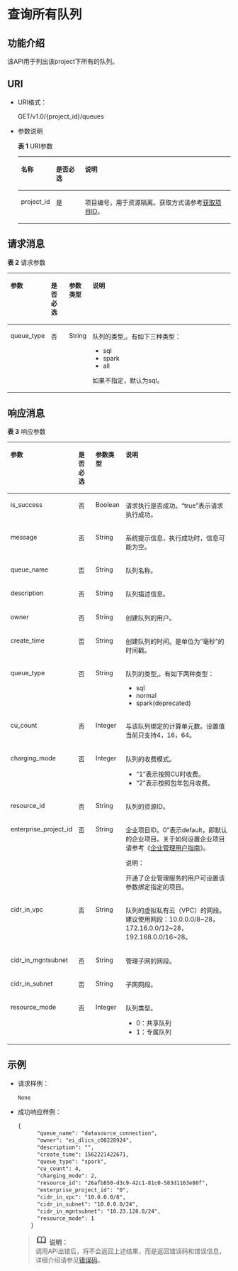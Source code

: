 # 查询所有队列<a name="dli_02_0196"></a>

## 功能介绍<a name="s1f0e4fd3d502405199f36f78e68721aa"></a>

该API用于列出该project下所有的队列。

## URI<a name="s9e1b8ec5b57c422a942b19835da7d66e"></a>

-   URI格式：

    GET/v1.0/\{project\_id\}/queues

-   参数说明

    **表 1**  URI参数

    <a name="zh-cn_topic_0069077803_table60779388"></a>
    <table><thead align="left"><tr id="zh-cn_topic_0069077803_row61411666"><th class="cellrowborder" valign="top" width="13%" id="mcps1.2.4.1.1"><p id="a420a62a594f9410eaea229ffc8037a61"><a name="a420a62a594f9410eaea229ffc8037a61"></a><a name="a420a62a594f9410eaea229ffc8037a61"></a>名称</p>
    </th>
    <th class="cellrowborder" valign="top" width="14.000000000000002%" id="mcps1.2.4.1.2"><p id="zh-cn_topic_0069077803_p873025824211"><a name="zh-cn_topic_0069077803_p873025824211"></a><a name="zh-cn_topic_0069077803_p873025824211"></a>是否必选</p>
    </th>
    <th class="cellrowborder" valign="top" width="73%" id="mcps1.2.4.1.3"><p id="a692d3cd97b464aed90ba6d841900a4a5"><a name="a692d3cd97b464aed90ba6d841900a4a5"></a><a name="a692d3cd97b464aed90ba6d841900a4a5"></a>说明</p>
    </th>
    </tr>
    </thead>
    <tbody><tr id="zh-cn_topic_0069077803_row48589216"><td class="cellrowborder" valign="top" width="13%" headers="mcps1.2.4.1.1 "><p id="zh-cn_topic_0069077803_p43412436"><a name="zh-cn_topic_0069077803_p43412436"></a><a name="zh-cn_topic_0069077803_p43412436"></a>project_id</p>
    </td>
    <td class="cellrowborder" valign="top" width="14.000000000000002%" headers="mcps1.2.4.1.2 "><p id="zh-cn_topic_0069077803_p26746391"><a name="zh-cn_topic_0069077803_p26746391"></a><a name="zh-cn_topic_0069077803_p26746391"></a>是</p>
    </td>
    <td class="cellrowborder" valign="top" width="73%" headers="mcps1.2.4.1.3 "><p id="p1310472724012"><a name="p1310472724012"></a><a name="p1310472724012"></a>项目编号，用于资源隔离。获取方式请参考<a href="获取项目ID.md">获取项目ID</a>。</p>
    </td>
    </tr>
    </tbody>
    </table>


## 请求消息<a name="section20458182103"></a>

**表 2**  请求参数

<a name="zh-cn_topic_0069078607_zh-cn_topic_0069077926_table52036772"></a>
<table><thead align="left"><tr id="zh-cn_topic_0069078607_zh-cn_topic_0069077926_row6711263"><th class="cellrowborder" valign="top" width="15.78%" id="mcps1.2.5.1.1"><p id="zh-cn_topic_0069078607_zh-cn_topic_0069077926_p1641446825"><a name="zh-cn_topic_0069078607_zh-cn_topic_0069077926_p1641446825"></a><a name="zh-cn_topic_0069078607_zh-cn_topic_0069077926_p1641446825"></a>参数</p>
</th>
<th class="cellrowborder" valign="top" width="8.28%" id="mcps1.2.5.1.2"><p id="zh-cn_topic_0069078607_zh-cn_topic_0069077926_p20413469220"><a name="zh-cn_topic_0069078607_zh-cn_topic_0069077926_p20413469220"></a><a name="zh-cn_topic_0069078607_zh-cn_topic_0069077926_p20413469220"></a>是否必选</p>
</th>
<th class="cellrowborder" valign="top" width="9.42%" id="mcps1.2.5.1.3"><p id="zh-cn_topic_0069078607_zh-cn_topic_0069077926_p124174619213"><a name="zh-cn_topic_0069078607_zh-cn_topic_0069077926_p124174619213"></a><a name="zh-cn_topic_0069078607_zh-cn_topic_0069077926_p124174619213"></a>参数类型</p>
</th>
<th class="cellrowborder" valign="top" width="66.52%" id="mcps1.2.5.1.4"><p id="zh-cn_topic_0069078607_zh-cn_topic_0069077926_p0413461523"><a name="zh-cn_topic_0069078607_zh-cn_topic_0069077926_p0413461523"></a><a name="zh-cn_topic_0069078607_zh-cn_topic_0069077926_p0413461523"></a>说明</p>
</th>
</tr>
</thead>
<tbody><tr id="row2860739104812"><td class="cellrowborder" valign="top" width="15.78%" headers="mcps1.2.5.1.1 "><p id="p37621320164910"><a name="p37621320164910"></a><a name="p37621320164910"></a>queue_type</p>
</td>
<td class="cellrowborder" valign="top" width="8.28%" headers="mcps1.2.5.1.2 "><p id="p1076222024913"><a name="p1076222024913"></a><a name="p1076222024913"></a>否</p>
</td>
<td class="cellrowborder" valign="top" width="9.42%" headers="mcps1.2.5.1.3 "><p id="p9762152013494"><a name="p9762152013494"></a><a name="p9762152013494"></a>String</p>
</td>
<td class="cellrowborder" valign="top" width="66.52%" headers="mcps1.2.5.1.4 "><p id="p05114365019"><a name="p05114365019"></a><a name="p05114365019"></a>队列的类型,。有如下三种类型：</p>
<a name="ul970089145020"></a><a name="ul970089145020"></a><ul id="ul970089145020"><li>sql</li><li>spark</li><li>all</li></ul>
<p id="p113018115019"><a name="p113018115019"></a><a name="p113018115019"></a>如果不指定，默认为sql。</p>
</td>
</tr>
</tbody>
</table>

## 响应消息<a name="sd1ecb66580054b2ea403be8b2272a2c7"></a>

**表 3**  响应参数

<a name="zh-cn_topic_0069077927_table56638444"></a>
<table><thead align="left"><tr id="zh-cn_topic_0069077927_row48911609"><th class="cellrowborder" valign="top" width="19.79%" id="mcps1.2.5.1.1"><p id="ae076f6b3f1bf463b9cc087fc566253d5"><a name="ae076f6b3f1bf463b9cc087fc566253d5"></a><a name="ae076f6b3f1bf463b9cc087fc566253d5"></a>参数</p>
</th>
<th class="cellrowborder" valign="top" width="9.43%" id="mcps1.2.5.1.2"><p id="p12583123083811"><a name="p12583123083811"></a><a name="p12583123083811"></a>是否必选</p>
</th>
<th class="cellrowborder" valign="top" width="9.9%" id="mcps1.2.5.1.3"><p id="a59685f4525af4d82a623288ff8ccb0f4"><a name="a59685f4525af4d82a623288ff8ccb0f4"></a><a name="a59685f4525af4d82a623288ff8ccb0f4"></a>参数类型</p>
</th>
<th class="cellrowborder" valign="top" width="60.88%" id="mcps1.2.5.1.4"><p id="zh-cn_topic_0069077927_p632718127368"><a name="zh-cn_topic_0069077927_p632718127368"></a><a name="zh-cn_topic_0069077927_p632718127368"></a>说明</p>
</th>
</tr>
</thead>
<tbody><tr id="zh-cn_topic_0069077927_row27919264"><td class="cellrowborder" valign="top" width="19.79%" headers="mcps1.2.5.1.1 "><p id="zh-cn_topic_0069077927_p46867877"><a name="zh-cn_topic_0069077927_p46867877"></a><a name="zh-cn_topic_0069077927_p46867877"></a>is_success</p>
</td>
<td class="cellrowborder" valign="top" width="9.43%" headers="mcps1.2.5.1.2 "><p id="p9584230133817"><a name="p9584230133817"></a><a name="p9584230133817"></a>否</p>
</td>
<td class="cellrowborder" valign="top" width="9.9%" headers="mcps1.2.5.1.3 "><p id="zh-cn_topic_0069077927_p7327597"><a name="zh-cn_topic_0069077927_p7327597"></a><a name="zh-cn_topic_0069077927_p7327597"></a>Boolean</p>
</td>
<td class="cellrowborder" valign="top" width="60.88%" headers="mcps1.2.5.1.4 "><p id="zh-cn_topic_0069077927_p56664447"><a name="zh-cn_topic_0069077927_p56664447"></a><a name="zh-cn_topic_0069077927_p56664447"></a>请求执行是否成功。<span class="parmvalue" id="parmvalue15544115155755"><a name="parmvalue15544115155755"></a><a name="parmvalue15544115155755"></a>“true”</span>表示请求执行成功。</p>
</td>
</tr>
<tr id="zh-cn_topic_0069077927_row40217981"><td class="cellrowborder" valign="top" width="19.79%" headers="mcps1.2.5.1.1 "><p id="zh-cn_topic_0069077927_p36431005"><a name="zh-cn_topic_0069077927_p36431005"></a><a name="zh-cn_topic_0069077927_p36431005"></a>message</p>
</td>
<td class="cellrowborder" valign="top" width="9.43%" headers="mcps1.2.5.1.2 "><p id="p95842301382"><a name="p95842301382"></a><a name="p95842301382"></a>否</p>
</td>
<td class="cellrowborder" valign="top" width="9.9%" headers="mcps1.2.5.1.3 "><p id="zh-cn_topic_0069077927_p49163111"><a name="zh-cn_topic_0069077927_p49163111"></a><a name="zh-cn_topic_0069077927_p49163111"></a>String</p>
</td>
<td class="cellrowborder" valign="top" width="60.88%" headers="mcps1.2.5.1.4 "><p id="a4fa277540d3e42e48cec2027a36ca6bc"><a name="a4fa277540d3e42e48cec2027a36ca6bc"></a><a name="a4fa277540d3e42e48cec2027a36ca6bc"></a>系统提示信息，执行成功时，信息可能为空。</p>
</td>
</tr>
<tr id="zh-cn_topic_0069077927_row16630181"><td class="cellrowborder" valign="top" width="19.79%" headers="mcps1.2.5.1.1 "><p id="zh-cn_topic_0069077927_p4867395"><a name="zh-cn_topic_0069077927_p4867395"></a><a name="zh-cn_topic_0069077927_p4867395"></a>queue_name</p>
</td>
<td class="cellrowborder" valign="top" width="9.43%" headers="mcps1.2.5.1.2 "><p id="p13584143019385"><a name="p13584143019385"></a><a name="p13584143019385"></a>否</p>
</td>
<td class="cellrowborder" valign="top" width="9.9%" headers="mcps1.2.5.1.3 "><p id="zh-cn_topic_0069077927_p58268720"><a name="zh-cn_topic_0069077927_p58268720"></a><a name="zh-cn_topic_0069077927_p58268720"></a>String</p>
</td>
<td class="cellrowborder" valign="top" width="60.88%" headers="mcps1.2.5.1.4 "><p id="zh-cn_topic_0069077927_p22145871"><a name="zh-cn_topic_0069077927_p22145871"></a><a name="zh-cn_topic_0069077927_p22145871"></a>队列名称。</p>
</td>
</tr>
<tr id="zh-cn_topic_0069077927_row65095118"><td class="cellrowborder" valign="top" width="19.79%" headers="mcps1.2.5.1.1 "><p id="zh-cn_topic_0069077927_p38213181"><a name="zh-cn_topic_0069077927_p38213181"></a><a name="zh-cn_topic_0069077927_p38213181"></a>description</p>
</td>
<td class="cellrowborder" valign="top" width="9.43%" headers="mcps1.2.5.1.2 "><p id="p55843303382"><a name="p55843303382"></a><a name="p55843303382"></a>否</p>
</td>
<td class="cellrowborder" valign="top" width="9.9%" headers="mcps1.2.5.1.3 "><p id="zh-cn_topic_0069077927_p65075769"><a name="zh-cn_topic_0069077927_p65075769"></a><a name="zh-cn_topic_0069077927_p65075769"></a>String</p>
</td>
<td class="cellrowborder" valign="top" width="60.88%" headers="mcps1.2.5.1.4 "><p id="zh-cn_topic_0069077927_p36645909"><a name="zh-cn_topic_0069077927_p36645909"></a><a name="zh-cn_topic_0069077927_p36645909"></a>队列描述信息。</p>
</td>
</tr>
<tr id="zh-cn_topic_0069077927_row61377732"><td class="cellrowborder" valign="top" width="19.79%" headers="mcps1.2.5.1.1 "><p id="zh-cn_topic_0069077927_p5540382"><a name="zh-cn_topic_0069077927_p5540382"></a><a name="zh-cn_topic_0069077927_p5540382"></a>owner</p>
</td>
<td class="cellrowborder" valign="top" width="9.43%" headers="mcps1.2.5.1.2 "><p id="p458433083812"><a name="p458433083812"></a><a name="p458433083812"></a>否</p>
</td>
<td class="cellrowborder" valign="top" width="9.9%" headers="mcps1.2.5.1.3 "><p id="zh-cn_topic_0069077927_p44555709"><a name="zh-cn_topic_0069077927_p44555709"></a><a name="zh-cn_topic_0069077927_p44555709"></a>String</p>
</td>
<td class="cellrowborder" valign="top" width="60.88%" headers="mcps1.2.5.1.4 "><p id="zh-cn_topic_0069077927_p52242640"><a name="zh-cn_topic_0069077927_p52242640"></a><a name="zh-cn_topic_0069077927_p52242640"></a>创建队列的用户。</p>
</td>
</tr>
<tr id="zh-cn_topic_0069077927_row421720"><td class="cellrowborder" valign="top" width="19.79%" headers="mcps1.2.5.1.1 "><p id="zh-cn_topic_0069077927_p34159368"><a name="zh-cn_topic_0069077927_p34159368"></a><a name="zh-cn_topic_0069077927_p34159368"></a>create_time</p>
</td>
<td class="cellrowborder" valign="top" width="9.43%" headers="mcps1.2.5.1.2 "><p id="p0584330133813"><a name="p0584330133813"></a><a name="p0584330133813"></a>否</p>
</td>
<td class="cellrowborder" valign="top" width="9.9%" headers="mcps1.2.5.1.3 "><p id="zh-cn_topic_0069077927_p43118205"><a name="zh-cn_topic_0069077927_p43118205"></a><a name="zh-cn_topic_0069077927_p43118205"></a>String</p>
</td>
<td class="cellrowborder" valign="top" width="60.88%" headers="mcps1.2.5.1.4 "><p id="zh-cn_topic_0069077927_p2913682"><a name="zh-cn_topic_0069077927_p2913682"></a><a name="zh-cn_topic_0069077927_p2913682"></a>创建队列的时间。是单位为“毫秒”的时间戳。</p>
</td>
</tr>
<tr id="row243692519116"><td class="cellrowborder" valign="top" width="19.79%" headers="mcps1.2.5.1.1 "><p id="p043702516114"><a name="p043702516114"></a><a name="p043702516114"></a>queue_type</p>
</td>
<td class="cellrowborder" valign="top" width="9.43%" headers="mcps1.2.5.1.2 "><p id="p843782512119"><a name="p843782512119"></a><a name="p843782512119"></a>否</p>
</td>
<td class="cellrowborder" valign="top" width="9.9%" headers="mcps1.2.5.1.3 "><p id="p15194194111213"><a name="p15194194111213"></a><a name="p15194194111213"></a>String</p>
</td>
<td class="cellrowborder" valign="top" width="60.88%" headers="mcps1.2.5.1.4 "><p id="p1519415419121"><a name="p1519415419121"></a><a name="p1519415419121"></a>队列的类型,。有如下两种类型：</p>
<a name="ul1519411412128"></a><a name="ul1519411412128"></a><ul id="ul1519411412128"><li>sql</li><li>normal</li><li>spark(deprecated)</li></ul>
</td>
</tr>
<tr id="zh-cn_topic_0069077927_row26223139"><td class="cellrowborder" valign="top" width="19.79%" headers="mcps1.2.5.1.1 "><p id="zh-cn_topic_0069077927_p43699554"><a name="zh-cn_topic_0069077927_p43699554"></a><a name="zh-cn_topic_0069077927_p43699554"></a>cu_count</p>
</td>
<td class="cellrowborder" valign="top" width="9.43%" headers="mcps1.2.5.1.2 "><p id="p165841130103820"><a name="p165841130103820"></a><a name="p165841130103820"></a>否</p>
</td>
<td class="cellrowborder" valign="top" width="9.9%" headers="mcps1.2.5.1.3 "><p id="zh-cn_topic_0069077927_p23712642"><a name="zh-cn_topic_0069077927_p23712642"></a><a name="zh-cn_topic_0069077927_p23712642"></a>Integer</p>
</td>
<td class="cellrowborder" valign="top" width="60.88%" headers="mcps1.2.5.1.4 "><p id="zh-cn_topic_0069077927_p41675826"><a name="zh-cn_topic_0069077927_p41675826"></a><a name="zh-cn_topic_0069077927_p41675826"></a>与该队列绑定的计算单元数。设置值当前只支持4，16，64。</p>
</td>
</tr>
<tr id="row9211959707"><td class="cellrowborder" valign="top" width="19.79%" headers="mcps1.2.5.1.1 "><p id="p112117597012"><a name="p112117597012"></a><a name="p112117597012"></a>charging_mode</p>
</td>
<td class="cellrowborder" valign="top" width="9.43%" headers="mcps1.2.5.1.2 "><p id="p10584153014381"><a name="p10584153014381"></a><a name="p10584153014381"></a>否</p>
</td>
<td class="cellrowborder" valign="top" width="9.9%" headers="mcps1.2.5.1.3 "><p id="p12229593011"><a name="p12229593011"></a><a name="p12229593011"></a>Integer</p>
</td>
<td class="cellrowborder" valign="top" width="60.88%" headers="mcps1.2.5.1.4 "><p id="p147473810308"><a name="p147473810308"></a><a name="p147473810308"></a>队列的收费模式。</p>
<a name="ul2096611399308"></a><a name="ul2096611399308"></a><ul id="ul2096611399308"><li><span class="parmvalue" id="parmvalue1535124310309"><a name="parmvalue1535124310309"></a><a name="parmvalue1535124310309"></a>“1”</span>表示按照CU时收费。</li><li><span class="parmvalue" id="parmvalue174531212192617"><a name="parmvalue174531212192617"></a><a name="parmvalue174531212192617"></a>“2”</span>表示按照包年包月收费。</li></ul>
</td>
</tr>
<tr id="row1982892611178"><td class="cellrowborder" valign="top" width="19.79%" headers="mcps1.2.5.1.1 "><p id="p18802163211198"><a name="p18802163211198"></a><a name="p18802163211198"></a>resource_id</p>
</td>
<td class="cellrowborder" valign="top" width="9.43%" headers="mcps1.2.5.1.2 "><p id="p14802153214191"><a name="p14802153214191"></a><a name="p14802153214191"></a>否</p>
</td>
<td class="cellrowborder" valign="top" width="9.9%" headers="mcps1.2.5.1.3 "><p id="p8802153215194"><a name="p8802153215194"></a><a name="p8802153215194"></a>String</p>
</td>
<td class="cellrowborder" valign="top" width="60.88%" headers="mcps1.2.5.1.4 "><p id="p148298265171"><a name="p148298265171"></a><a name="p148298265171"></a>队列的资源ID。</p>
</td>
</tr>
<tr id="row1192265051912"><td class="cellrowborder" valign="top" width="19.79%" headers="mcps1.2.5.1.1 "><p id="p792285031910"><a name="p792285031910"></a><a name="p792285031910"></a>enterprise_project_id</p>
</td>
<td class="cellrowborder" valign="top" width="9.43%" headers="mcps1.2.5.1.2 "><p id="p6922195041917"><a name="p6922195041917"></a><a name="p6922195041917"></a>否</p>
</td>
<td class="cellrowborder" valign="top" width="9.9%" headers="mcps1.2.5.1.3 "><p id="p18922450101918"><a name="p18922450101918"></a><a name="p18922450101918"></a>String</p>
</td>
<td class="cellrowborder" valign="top" width="60.88%" headers="mcps1.2.5.1.4 "><p id="p13922750151914"><a name="p13922750151914"></a><a name="p13922750151914"></a>企业项目ID。0”表示default，即默认的企业项目。关于如何设置企业项目请参考《<a href="https://support.huaweicloud.com/usermanual-em/zh-cn_topic_0108763975.html" target="_blank" rel="noopener noreferrer">企业管理用户指南</a>》。</p>
<div class="note" id="note1358194815815"><a name="note1358194815815"></a><a name="note1358194815815"></a><span class="notetitle"> 说明： </span><div class="notebody"><p id="p16581348175819"><a name="p16581348175819"></a><a name="p16581348175819"></a>开通了企业管理服务的用户可设置该参数绑定指定的项目。</p>
</div></div>
</td>
</tr>
<tr id="row71115817196"><td class="cellrowborder" valign="top" width="19.79%" headers="mcps1.2.5.1.1 "><p id="p681663132516"><a name="p681663132516"></a><a name="p681663132516"></a>cidr_in_vpc</p>
</td>
<td class="cellrowborder" valign="top" width="9.43%" headers="mcps1.2.5.1.2 "><p id="p381673142516"><a name="p381673142516"></a><a name="p381673142516"></a>否</p>
</td>
<td class="cellrowborder" valign="top" width="9.9%" headers="mcps1.2.5.1.3 "><p id="p13816203142519"><a name="p13816203142519"></a><a name="p13816203142519"></a>String</p>
</td>
<td class="cellrowborder" valign="top" width="60.88%" headers="mcps1.2.5.1.4 "><p id="p208161339258"><a name="p208161339258"></a><a name="p208161339258"></a>队列的虚拟私有云（VPC）的网段。建议使用网段：10.0.0.0/8~28，172.16.0.0/12~28，192.168.0.0/16~28。</p>
</td>
</tr>
<tr id="row18751547152113"><td class="cellrowborder" valign="top" width="19.79%" headers="mcps1.2.5.1.1 "><p id="p115222782517"><a name="p115222782517"></a><a name="p115222782517"></a>cidr_in_mgntsubnet</p>
</td>
<td class="cellrowborder" valign="top" width="9.43%" headers="mcps1.2.5.1.2 "><p id="p55225718256"><a name="p55225718256"></a><a name="p55225718256"></a>否</p>
</td>
<td class="cellrowborder" valign="top" width="9.9%" headers="mcps1.2.5.1.3 "><p id="p15522187102511"><a name="p15522187102511"></a><a name="p15522187102511"></a>String</p>
</td>
<td class="cellrowborder" valign="top" width="60.88%" headers="mcps1.2.5.1.4 "><p id="p25225720258"><a name="p25225720258"></a><a name="p25225720258"></a>管理子网的网段。</p>
</td>
</tr>
<tr id="row159952192111"><td class="cellrowborder" valign="top" width="19.79%" headers="mcps1.2.5.1.1 "><p id="p187131120250"><a name="p187131120250"></a><a name="p187131120250"></a>cidr_in_subnet</p>
</td>
<td class="cellrowborder" valign="top" width="9.43%" headers="mcps1.2.5.1.2 "><p id="p148721182517"><a name="p148721182517"></a><a name="p148721182517"></a>否</p>
</td>
<td class="cellrowborder" valign="top" width="9.9%" headers="mcps1.2.5.1.3 "><p id="p8871611132518"><a name="p8871611132518"></a><a name="p8871611132518"></a>String</p>
</td>
<td class="cellrowborder" valign="top" width="60.88%" headers="mcps1.2.5.1.4 "><p id="p13879113255"><a name="p13879113255"></a><a name="p13879113255"></a>子网网段。</p>
</td>
</tr>
<tr id="row1749417389203"><td class="cellrowborder" valign="top" width="19.79%" headers="mcps1.2.5.1.1 "><p id="p5494113862014"><a name="p5494113862014"></a><a name="p5494113862014"></a>resource_mode</p>
</td>
<td class="cellrowborder" valign="top" width="9.43%" headers="mcps1.2.5.1.2 "><p id="p164944387205"><a name="p164944387205"></a><a name="p164944387205"></a>否</p>
</td>
<td class="cellrowborder" valign="top" width="9.9%" headers="mcps1.2.5.1.3 "><p id="p949416384205"><a name="p949416384205"></a><a name="p949416384205"></a>Integer</p>
</td>
<td class="cellrowborder" valign="top" width="60.88%" headers="mcps1.2.5.1.4 "><p id="p680343214192"><a name="p680343214192"></a><a name="p680343214192"></a>队列类型。</p>
<a name="ul1920861619222"></a><a name="ul1920861619222"></a><ul id="ul1920861619222"><li>0：共享队列</li><li>1：专属队列</li></ul>
</td>
</tr>
</tbody>
</table>

## 示例<a name="section17446171164041"></a>

-   请求样例：

    ```
    None
    ```

-   成功响应样例：

    ```
    {
          "queue_name": "datasource_connection",
          "owner": "ei_dlics_c00228924",
          "description": "",
          "create_time": 1562221422671,
          "queue_type": "spark",
          "cu_count": 4,
          "charging_mode": 2,
          "resource_id": "26afb850-d3c9-42c1-81c0-583d1163e80f",
          "enterprise_project_id": "0",
          "cidr_in_vpc": "10.0.0.0/8",
          "cidr_in_subnet": "10.0.0.0/24",
          "cidr_in_mgntsubnet": "10.23.128.0/24",
          "resource_mode": 1
        }
    ```

    >![](public_sys-resources/icon-note.gif) **说明：**   
    >调用API出错后，将不会返回上述结果，而是返回错误码和错误信息，详细介绍请参见[错误码](错误码.md)。  


